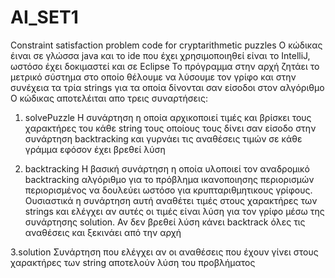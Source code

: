 # AI_SET1
Constraint satisfaction problem code for cryptarithmetic puzzles
Ο κώδικας έιναι σε γλώσσα java και το ide που έχει χρησιμοποιηθεί είναι το IntelliJ, ωστόσο έχει δοκιμαστεί και σε Eclipse 
Το πρόγραμμα στην αρχή ζητάει το μετρικό σύστημα στο οποίο θέλουμε να λύσουμε τον γρίφο
και στην συνέχεια τα τρία strings για τα οποία δίνονται σαν είσοδοι στον αλγόριθμο
Ο κώδικας αποτελέιται απο τρεις συναρτήσεις:
1. solvePuzzle 
Η  συνάρτηση η οποία αρχικοποιεί τιμές και βρίσκει τους χαρακτήρες του κάθε string τους οποίους τους δίνει σαν είσοδο
στην συνάρτηση backtracking και γυρνάει τις αναθέσεις τιμών σε κάθε γράμμα εφόσον έχει βρεθεί λύση 

2. backtracking
Η βασική συνάρτηση η οποία υλοποιεί τον αναδρομικό backtracking αλγόριθμο για το πρόβλημα ικανοποιησης περιορισμών περιορισμένος να δουλεύει ωστόσο
για κρυπταριθμητικους γρίφους. Ουσιαστικά η συνάρτηση αυτή αναθέτει τιμές στους χαρακτήρες των strings και ελέγχει αν αυτές οι τιμές είναι λύση
για τον γρίφο μέσω της συνάρτησης solution. Αν δεν βρεθεί λύση κάνει backtrack όλες τις αναθέσεις και ξεκινάει από την αρχή

3.solution
Συνάρτηση που ελέγχει αν οι αναθέσεις που έχουν γίνει στους χαρακτήρες των string  αποτελούν λύση του προβλήματος 
